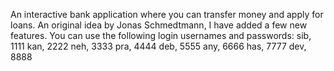 An interactive bank application where you can transfer money and apply for loans. An original idea by Jonas Schmedtmann, I have added a few new features. You can use the following 
login usernames and passwords: 
sib, 1111
kan, 2222
neh, 3333
pra, 4444
deb, 5555
any, 6666
has, 7777
dev, 8888
